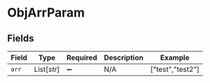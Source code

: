 # ObjArrParam


## Fields

| Field              | Type               | Required           | Description        | Example            |
| ------------------ | ------------------ | ------------------ | ------------------ | ------------------ |
| `arr`              | List[*str*]        | :heavy_minus_sign: | N/A                | ["test","test2"]   |